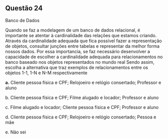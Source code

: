 

## Questão 24
Banco de Dados

Quando se faz a modelagem de um banco de dados relacional, é importante se atentar à cardinalidade das relações que estamos criando.
Através da cardinalidade adequada que fica possível fazer a representação de objetos, consultar junções entre tabelas e representar da melhor forma nossos dados.
Por essa importancia, se faz necessário desenvolver a capacidade de escolher a cardinalidade adequada para relacionamentos no banco baseado nos objetos representados no mundo real
Sendo assim, escolha a alternativa que traz exemplos de relacionamentos entre os objetos 1-1, 1-N e N-M respectivamente

**a.** Cliente pessoa física e CPF; Relojoeiro e relógio consertado; Professor e aluno

b. Cliente pessoa física e CPF; Filme alugado e locador; Professor e aluno

c. Filme alugado e locador; Cliente pessoa física e CPF; Professor e aluno

d. Cliente pessoa física e CPF; Relojoeiro e relógio consertado; Pessoa e mãe

e. Não sei



